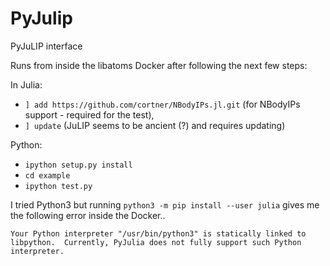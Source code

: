 # PyJulip

PyJuLIP interface

Runs from inside the libatoms Docker after following the next few steps:

In Julia: 
- `] add https://github.com/cortner/NBodyIPs.jl.git` (for NBodyIPs support - required for the test), 
- `] update` (JuLIP seems to be ancient (?) and requires updating)

Python:
- `ipython setup.py install`
- `cd example`
- `ipython test.py`

I tried Python3 but running `python3 -m pip install --user julia` gives me the following error inside the Docker..

`Your Python interpreter "/usr/bin/python3"
is statically linked to libpython.  Currently, PyJulia does not fully
support such Python interpreter.`
